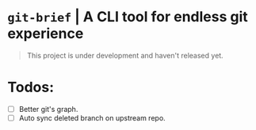 # `git-brief` | A CLI tool for endless git experience

> This project is under development and haven't released yet.

# Todos:

- [ ] Better git's graph.
- [ ] Auto sync deleted branch on upstream repo.